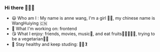 ### Hi there 👋👋👋

<!--
**annewanghy/annewanghy** is a ✨ _special_ ✨ repository because its `README.md` (this file) appears on your GitHub profile.

Here are some ideas to get you started:

- 🔭 I’m currently working on ...
- 🌱 I’m currently learning ...
- 👯 I’m looking to collaborate on ...
- 🤔 I’m looking for help with ...
- 💬 Ask me about ...
- 📫 How to reach me: ...
- 😄 Pronouns: ...
- ⚡ Fun fact: ...
-->


- 😃 Who am I : My name is anne wang, I'm a girl 👩🏼, my chinese name is WangHuiying 🇨🇳
- 🧐 What I'm working on: frontend
- 😘 What I enjoy: friends, movies, music🎻, and eat fruits🍎🍅🍐🍉🍇, trying to be a vegetarian🥦🥬
- 🎁 Stay healthy and keep studing: 🤸🚴🏌
